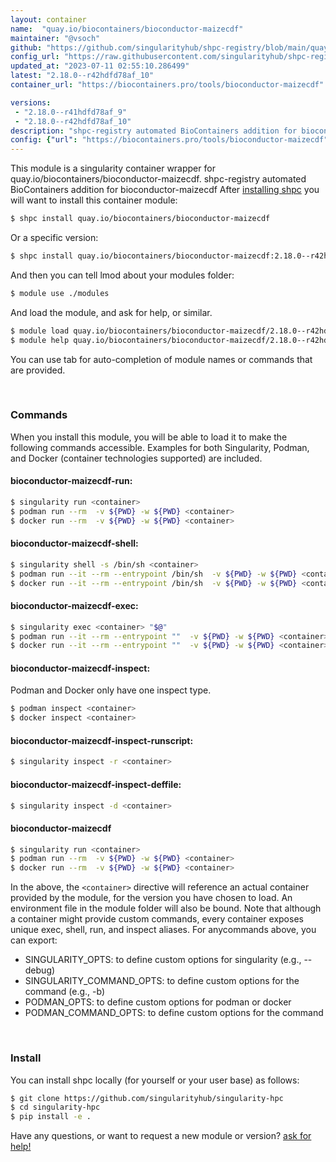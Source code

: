 ```yaml
---
layout: container
name:  "quay.io/biocontainers/bioconductor-maizecdf"
maintainer: "@vsoch"
github: "https://github.com/singularityhub/shpc-registry/blob/main/quay.io/biocontainers/bioconductor-maizecdf/container.yaml"
config_url: "https://raw.githubusercontent.com/singularityhub/shpc-registry/main/quay.io/biocontainers/bioconductor-maizecdf/container.yaml"
updated_at: "2023-07-11 02:55:10.286499"
latest: "2.18.0--r42hdfd78af_10"
container_url: "https://biocontainers.pro/tools/bioconductor-maizecdf"

versions:
 - "2.18.0--r41hdfd78af_9"
 - "2.18.0--r42hdfd78af_10"
description: "shpc-registry automated BioContainers addition for bioconductor-maizecdf"
config: {"url": "https://biocontainers.pro/tools/bioconductor-maizecdf", "maintainer": "@vsoch", "description": "shpc-registry automated BioContainers addition for bioconductor-maizecdf", "latest": {"2.18.0--r42hdfd78af_10": "sha256:b42c96e6a7f2b7de3f269c42976abf421845b792ebb82a7993c72d935ccf8681"}, "tags": {"2.18.0--r41hdfd78af_9": "sha256:6b590ad050bf4004a94a4807067dd96428e1dd82608c414d6a12b456cee1632d", "2.18.0--r42hdfd78af_10": "sha256:b42c96e6a7f2b7de3f269c42976abf421845b792ebb82a7993c72d935ccf8681"}, "docker": "quay.io/biocontainers/bioconductor-maizecdf"}
---
```


This module is a singularity container wrapper for quay.io/biocontainers/bioconductor-maizecdf.
shpc-registry automated BioContainers addition for bioconductor-maizecdf
After [installing shpc](#install) you will want to install this container module:


```bash
$ shpc install quay.io/biocontainers/bioconductor-maizecdf
```

Or a specific version:

```bash
$ shpc install quay.io/biocontainers/bioconductor-maizecdf:2.18.0--r42hdfd78af_10
```

And then you can tell lmod about your modules folder:

```bash
$ module use ./modules
```

And load the module, and ask for help, or similar.

```bash
$ module load quay.io/biocontainers/bioconductor-maizecdf/2.18.0--r42hdfd78af_10
$ module help quay.io/biocontainers/bioconductor-maizecdf/2.18.0--r42hdfd78af_10
```

You can use tab for auto-completion of module names or commands that are provided.

<br>

### Commands

When you install this module, you will be able to load it to make the following commands accessible.
Examples for both Singularity, Podman, and Docker (container technologies supported) are included.

#### bioconductor-maizecdf-run:

```bash
$ singularity run <container>
$ podman run --rm  -v ${PWD} -w ${PWD} <container>
$ docker run --rm  -v ${PWD} -w ${PWD} <container>
```

#### bioconductor-maizecdf-shell:

```bash
$ singularity shell -s /bin/sh <container>
$ podman run --it --rm --entrypoint /bin/sh  -v ${PWD} -w ${PWD} <container>
$ docker run --it --rm --entrypoint /bin/sh  -v ${PWD} -w ${PWD} <container>
```

#### bioconductor-maizecdf-exec:

```bash
$ singularity exec <container> "$@"
$ podman run --it --rm --entrypoint ""  -v ${PWD} -w ${PWD} <container> "$@"
$ docker run --it --rm --entrypoint ""  -v ${PWD} -w ${PWD} <container> "$@"
```

#### bioconductor-maizecdf-inspect:

Podman and Docker only have one inspect type.

```bash
$ podman inspect <container>
$ docker inspect <container>
```

#### bioconductor-maizecdf-inspect-runscript:

```bash
$ singularity inspect -r <container>
```

#### bioconductor-maizecdf-inspect-deffile:

```bash
$ singularity inspect -d <container>
```



#### bioconductor-maizecdf

```bash
$ singularity run <container>
$ podman run --rm  -v ${PWD} -w ${PWD} <container>
$ docker run --rm  -v ${PWD} -w ${PWD} <container>
```


In the above, the `<container>` directive will reference an actual container provided
by the module, for the version you have chosen to load. An environment file in the
module folder will also be bound. Note that although a container
might provide custom commands, every container exposes unique exec, shell, run, and
inspect aliases. For anycommands above, you can export:

 - SINGULARITY_OPTS: to define custom options for singularity (e.g., --debug)
 - SINGULARITY_COMMAND_OPTS: to define custom options for the command (e.g., -b)
 - PODMAN_OPTS: to define custom options for podman or docker
 - PODMAN_COMMAND_OPTS: to define custom options for the command

<br>

### Install

You can install shpc locally (for yourself or your user base) as follows:

```bash
$ git clone https://github.com/singularityhub/singularity-hpc
$ cd singularity-hpc
$ pip install -e .
```

Have any questions, or want to request a new module or version? [ask for help!](https://github.com/singularityhub/singularity-hpc/issues)